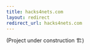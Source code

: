 ```yaml
---
title: hacks4nets.com
layout: redirect
redirect_url: hacks4nets.com
---
```

(Project under construction 🏗️)
